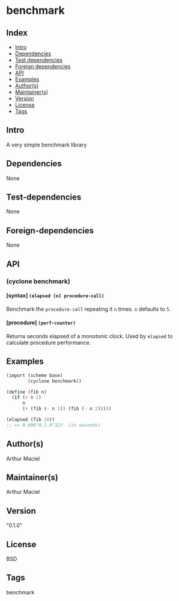 # benchmark

## Index 
- [Intro](#Intro)
- [Dependencies](#Dependencies)
- [Test dependencies](#Test-dependencies)
- [Foreign dependencies](#Foreign-dependencies)
- [API](#API)
- [Examples](#Examples)
- [Author(s)](#Author(s))
- [Maintainer(s)](#Maintainer(s))
- [Version](#Version) 
- [License](#License) 
- [Tags](#Tags) 

## Intro 
A very simple benchmark library

## Dependencies 
None

## Test-dependencies 
None

## Foreign-dependencies 
None

## API 

### (cyclone benchmark)

#### [syntax]   `(elapsed [n] procedure-call)`
Benchmark the `procedure-call` repeating it `n` times. `n` defaults to `5`.

#### [procedure]   `(perf-counter)`
Returns seconds elapsed of a monotonic clock. Used by `elapsed` to calculate procedure performance.


## Examples
```scheme
(import (scheme base)
        (cyclone benchmark))

(define (fib n)
  (if (< n 2)
      n
      (+ (fib (- n 1)) (fib (- n 2)))))

(elapsed (fib 20))
;; => 0.000"0.1.0"323  (in seconds)
```

## Author(s)
Arthur Maciel

## Maintainer(s) 
Arthur Maciel

## Version 
"0.1.0"

## License 
BSD

## Tags 
benchmark
